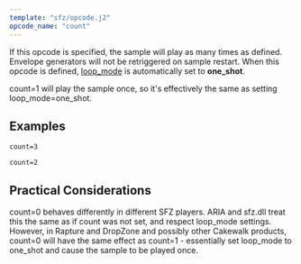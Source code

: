 ```yaml
---
template: "sfz/opcode.j2"
opcode_name: "count"
---
```

If this opcode is specified, the sample will play as many times as defined.
Envelope generators will not be retriggered on sample restart.
When this opcode is defined, [loop_mode] is automatically set to **one_shot**.

count=1 will play the sample once, so it's effectively the same as setting
loop_mode=one_shot.

## Examples

```sfz
count=3

count=2
```

## Practical Considerations

count=0 behaves differently in different SFZ players. ARIA and sfz.dll treat
this the same as if count was not set, and respect loop_mode settings.
However, in Rapture and DropZone and possibly other Cakewalk products,
count=0 will have the same effect as count=1 - essentially set loop_mode
to one_shot and cause the sample to be played once.


[loop_mode]: loop_mode.md
